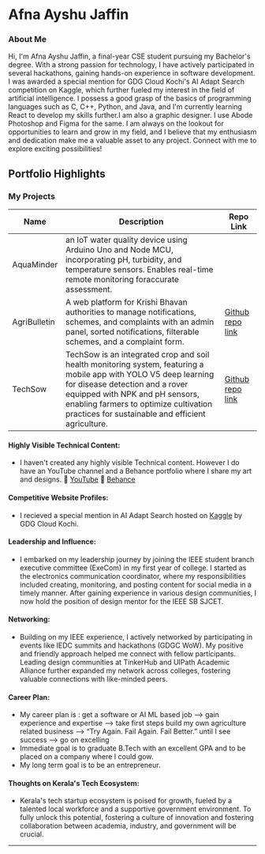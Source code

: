 # Afna Ayshu Jaffin 

### About Me

Hi, I'm Afna Ayshu Jaffin, a final-year CSE student pursuing my Bachelor's degree. With a strong passion for technology, I have actively participated in several hackathons, gaining hands-on experience in software development. I was awarded a special mention for GDG Cloud Kochi's AI Adapt Search competition on Kaggle, which further fueled my interest in the field of artificial intelligence. I possess a good grasp of the basics of programming languages such as C, C++, Python, and Java, and I'm currently learning React to develop my skills further.I am also a graphic designer. I use Abode Photoshop and Figma for the same. I am always on the lookout for opportunities to learn and grow in my field, and I believe that my enthusiasm and dedication make me a valuable asset to any project. Connect with me to explore exciting possibilities!


## Portfolio Highlights

### My Projects

| Name                | Description                                                                              | Repo Link                                                      |
|---------------------|------------------------------------------------------------------------------------------|----------------------------------------------------------------|
| AquaMinder          | an IoT water quality device using Arduino Uno and Node MCU, incorporating pH, turbidity, and temperature sensors. Enables real-time remote monitoring foraccurate assessment.                                                                               
| AgriBulletin        | A web platform for Krishi Bhavan authorities to manage notifications, schemes, and  complaints with an admin panel, sorted notifications, filterable schemes, and a complaint form.  | [Github repo link](https://github.com/afnaayshu/AgriBulletin_MiniProject)     
| TechSow             | TechSow is an integrated crop and soil health monitoring system, featuring a mobile app with YOLO V5 deep learning for disease detection and a rover equipped with NPK and pH sensors, enabling farmers to optimize cultivation practices for sustainable and efficient agriculture. | [Github repo link](https://github.com/afnaayshu/TechSow-App)



#### Highly Visible Technical Content:

- I haven't created any highly visible Technical content. However I do have an YouTube channel and a Behance portfolio where I share my art and designs.
🔗 [YouTube](https://www.youtube.com/channel/UCDCp06j7CslLj2bYErsLkvQ)
🔗 [Behance](https://www.behance.net/18c600c4)

#### Competitive Website Profiles:

- I recieved a special mention in AI Adapt Search hosted on [Kaggle](https://www.kaggle.com/competitions/ai-adapt-search-1st-edition) by GDG Cloud Kochi. 

#### Leadership and Influence:

- I embarked on my leadership journey by joining the IEEE student branch executive committee (ExeCom) in my first year of college. I started as the electronics communication coordinator, where my responsibilities included creating, monitoring, and posting content for social media in a timely manner. After gaining experience in various design communities, I now hold the position of design mentor for the IEEE SB SJCET.

#### Networking:

- Building on my IEEE experience, I actively networked by participating in events like IEDC summits and hackathons (GDGC WoW). My positive and friendly approach helped me connect with fellow participants. Leading design communities at TinkerHub and UIPath Academic Alliance further expanded my network across colleges, fostering valuable connections with like-minded peers.
  
#### Career Plan:

- My career plan is : get a software or AI ML based job --> gain experience and expertise --> take first steps build my own agriculture related business -->  ​“Try Again. Fail Again. Fail Better.” until I see success --> go on excelling
- Immediate goal is to graduate B.Tech with an excellent GPA and to be placed on a company where I could gow.
- My long term goal is to be an entrepreneur.

#### Thoughts on Kerala's Tech Ecosystem:

- Kerala's tech startup ecosystem is poised for growth, fueled by a talented local workforce and a supportive government environment. To fully unlock this potential, fostering a culture of innovation and fostering collaboration between academia, industry, and government will be crucial.


---


